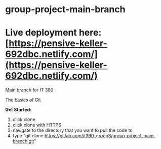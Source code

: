 # group-project-main-branch

# Live deployment here: [https://pensive-keller-692dbc.netlify.com/](https://pensive-keller-692dbc.netlify.com/)

Main branch for IT 390

[The basics of Git](https://www.youtube.com/watch?v=USjZcfj8yxE)

**Get Started:**
1.  click clone
2.  click clone with HTTPS
3.  navigate to the directory that you want to pull the code to
4.  type "git clone https://gitlab.com/it390-group3/group-project-main-branch.git"